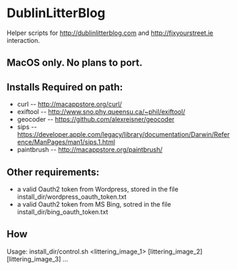 # DublinLitterBlog
Helper scripts for http://dublinlitterblog.com and http://fixyourstreet.ie interaction.

## MacOS only. No plans to port.  

## Installs Required on path:
- curl -- http://macappstore.org/curl/
- exiftool  -- http://www.sno.phy.queensu.ca/~phil/exiftool/
- geocoder  -- https://github.com/alexreisner/geocoder
- sips -- https://developer.apple.com/legacy/library/documentation/Darwin/Reference/ManPages/man1/sips.1.html
- paintbrush -- http://macappstore.org/paintbrush/

## Other requirements:
- a valid Oauth2 token from Wordpress, stored in the file install_dir/wordpress_oauth_token.txt
- a valid Oauth2 token from MS Bing, sotred in the file install_dir/bing_oauth_token.txt

## How
Usage: install_dir/control.sh <littering_image_1> [littering_image_2] [littering_image_3] ...
